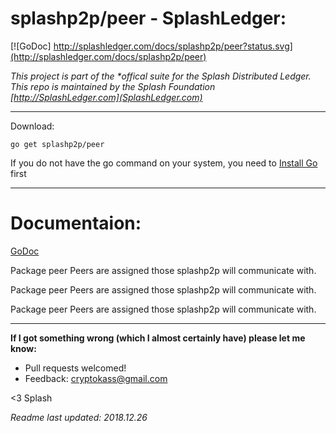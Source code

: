 # splashp2p/peer - SplashLedger:
[![GoDoc] http://splashledger.com/docs/splashp2p/peer?status.svg](http://splashledger.com/docs/splashp2p/peer)

*This project is part of the \*offical suite for the Splash Distributed Ledger. This repo is maintained by the Splash Foundation [http://SplashLedger.com](SplashLedger.com)*

---

Download:
```shell
go get splashp2p/peer
```

If you do not have the go command on your system, you need to [Install Go](http://golang.org/doc/install) first

---
# Documentaion:
[GoDoc](http://splashledger.com/docs/splashp2p/peer)

Package peer Peers are assigned those splashp2p will communicate with.

Package peer Peers are assigned those splashp2p will communicate with.

Package peer Peers are assigned those splashp2p will communicate with.


---


**If I got something wrong (which I almost certainly have) please let me know:**
- Pull requests welcomed!
- Feedback: cryptokass@gmail.com


<3 Splash

*Readme last updated: 2018.12.26*
